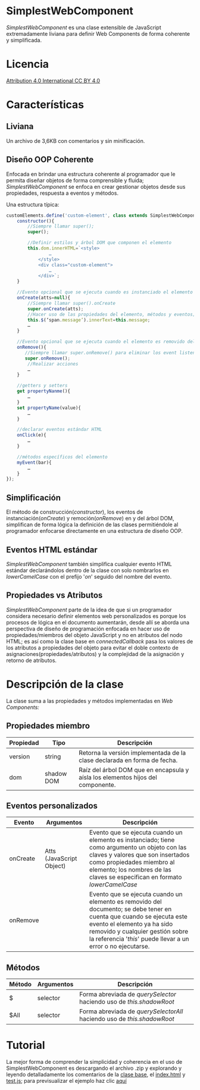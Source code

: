 # SimplestWebComponent
_SimplestWebComponent_ es una clase extensible de JavaScript extremadamente liviana para definir Web Components de forma coherente y simplificada.

# ​Licencia 
[Attribution 4.0 International CC BY 4.0](https://creativecommons.org/licenses/by/4.0/legalcode)

# ​Características

## Liviana

Un archivo de 3,6KB con comentarios y sin minificación.

## Diseño OOP Coherente

Enfocada en brindar una estructura coherente al programador que le permita diseñar objetos de forma comprensible y fluida; _SimplestWebComponent_ se enfoca en crear gestionar objetos desde sus propiedades, respuesta a eventos y métodos.

Una estructura típica:

```javascript
customElements.define('custom-element', class extends SimplestWebComponent{
    constructor(){
        //Siempre llamar super();
        super();

        //Definir estilos y árbol DOM que componen el elemento
        this.dom.innerHTML=`<style>
                …
            </style>
            <div class="custom-element">
                …
            </div>`;
    }

    //Evento opcional que se ejecuta cuando es instanciado el elemento en el documento
    onCreate(atts=null){
        //Siempre llamar super().onCreate
        super.onCreate(atts);
        //Hacer uso de las propiedades del elemento, métodos y eventos; usualmente asignar contenidos pasados a través de atributos, pero ya convertidos a propiedades
        this.$(‘span.message’).innerText=this.message;
        …
    }

    //Evento opcional que se ejecuta cuando el elemento es removido del documento
    onRemove(){
       //Siempre llamar super.onRemove() para eliminar los event listeners declarados
       super.onRemove();
        //Realizar acciones  
        …
    }

    //getters y setters
    get propertyNanme(){
        …
    }
    set propertyName(value){
        …
    }

    //declarar eventos estándar HTML
    onClick(e){
        …
    }

    //métodos específicos del elemento
    myEvent(bar){
        …
    }
});
```

## Simplificación

El método de construcción(_constructor_), los eventos de instanciación(_onCreate_) y remoción(_onRemove_) en y del árbol DOM, simplifican de forma lógica la definición de las clases permitiéndole al programador enfocarse directamente en una estructura de diseño OOP.

## Eventos HTML estándar

_SimplestWebComponent_ también simplifica cualquier evento HTML estándar declarándolos dentro de la clase con solo nombrarlos en _lowerCamelCase_ con el prefijo &#39;_on_&#39; seguido del nombre del evento.

## Propiedades vs Atributos

_SimplestWebComponent_ parte de la idea de que si un programador considera necesario definir elementos web personalizados es porque los procesos de lógica en el documento aumentarán, desde allí se aborda una perspectiva de diseño de programación enfocada en hacer uso de propiedades/miembros del objeto JavaScript y no en atributos del nodo HTML; es así como la clase base en _connectedCallback_ pasa los valores de los atributos a propiedades del objeto para evitar el doble contexto de asignaciones(propiedades/atributos) y la complejidad de la asignación y retorno de atributos.

# ​Descripción de la clase

La clase suma a las propiedades y métodos implementadas en _Web Components:_

## Propiedades miembro

| **Propiedad** | **Tipo** | **Descripción** |
| --- | --- | --- |
| version | string | Retorna la versión implementada de la clase declarada en forma de fecha. |
| dom | shadow DOM | Raíz del árbol DOM que en encapsula y aísla los elementos hijos del componente. |

## Eventos personalizados

| **Evento** | **Argumentos** | **Descripción** |
| --- | --- | --- |
| onCreate | Atts (JavaScript Object) | Evento que se ejecuta cuando un elemento es instanciado; tiene como argumento un objeto con las claves y valores que son insertados como propiedades miembro al elemento; los nombres de las claves se especifican en formato _lowerCamelCase_ |
| onRemove | | Evento que se ejecuta cuando un elemento es removido del documento; se debe tener en cuenta que cuando se ejecuta este evento el elemento ya ha sido removido y cualquier gestión sobre la referencia &#39;_this_&#39; puede llevar a un error o no ejecutarse. |

## Métodos

| **Método** | **Argumentos** | **Descripción** |
| --- | --- | --- |
| $ | selector | Forma abreviada de _querySelector_ haciendo uso de _this.shadowRoot_ |
| $All | selector | Forma abreviada de _querySelectorAll_ haciendo uso de _this.shadowRoot_ |

# ​Tutorial

La mejor forma de comprender la simplicidad y coherencia en el uso de SimplestWebComponent es descargando el archivo .zip y explorando y leyendo detalladamente los comentarios de la [clase base](/SimplestWebComponent.js), el [index.html](/index.html) y [test.js](/test.js); para previsualizar el ejemplo haz clic [aquí](https://htmlpreview.github.io/?https://github.com/leduardocorreal/SimplestWebComponent/blob/main/index.html)

